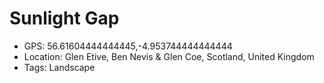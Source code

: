 # Sunlight Gap

- GPS: 56.61604444444445,-4.953744444444444
- Location: Glen Etive, Ben Nevis & Glen Coe, Scotland, United Kingdom
- Tags: Landscape
